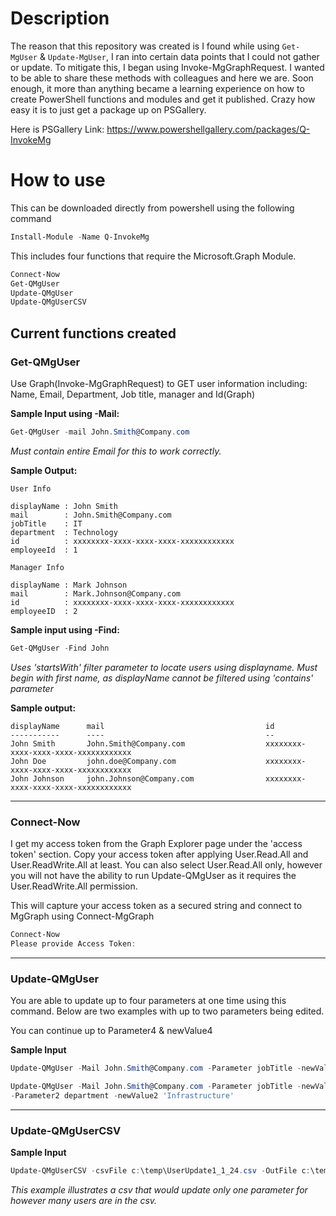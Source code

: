 # Description

The reason that this repository was created is I found while using ````Get-MgUser```` & ````Update-MgUser````, I ran into certain data points that I could not gather or update. To mitigate this, I began using Invoke-MgGraphRequest. I wanted to be able to share these methods with colleagues and here we are. Soon enough, it more than anything became a learning experience on how to create PowerShell functions and modules and get it published. Crazy how easy it is to just get a package up on PSGallery.

Here is PSGallery Link: https://www.powershellgallery.com/packages/Q-InvokeMg

# How to use

This can be downloaded directly from powershell using the following command
````Powershell
Install-Module -Name Q-InvokeMg
````
This includes four functions that require the Microsoft.Graph Module.
````Powershell
Connect-Now
Get-QMgUser
Update-QMgUser
Update-QMgUserCSV
````
## Current functions created

### Get-QMgUser
Use Graph(Invoke-MgGraphRequest) to GET user information including: Name, Email, Department, Job title, manager and Id(Graph)

**Sample Input using -Mail:**
````powershell
Get-QMgUser -mail John.Smith@Company.com
````
*Must contain entire Email for this to work correctly.*

**Sample Output:**

    User Info

    displayName : John Smith
    mail        : John.Smith@Company.com
    jobTitle    : IT
    department  : Technology
    id          : xxxxxxxx-xxxx-xxxx-xxxx-xxxxxxxxxxxx
    employeeId  : 1

    Manager Info

    displayName : Mark Johnson
    mail        : Mark.Johnson@Company.com
    id          : xxxxxxxx-xxxx-xxxx-xxxx-xxxxxxxxxxxx
    employeeID  : 2

**Sample input using -Find:**

````powershell
Get-QMgUser -Find John
````
*Uses 'startsWith' filter parameter to locate users using displayname. Must begin with first name, as displayName cannot be filtered using 'contains' parameter*

**Sample output:**

    displayName      mail                                    id
    -----------      ----                                    --
    John Smith       John.Smith@Company.com                  xxxxxxxx-xxxx-xxxx-xxxx-xxxxxxxxxxxx
    John Doe         john.doe@Company.com                    xxxxxxxx-xxxx-xxxx-xxxx-xxxxxxxxxxxx
    John Johnson     john.Johnson@Company.com                xxxxxxxx-xxxx-xxxx-xxxx-xxxxxxxxxxxx

___

### Connect-Now

I get my access token from the Graph Explorer page under the 'access token' section. Copy your access token after applying User.Read.All and User.ReadWrite.All at least. You can also select User.Read.All only, however you will not have the ability to run Update-QMgUser as it requires the User.ReadWrite.All permission.

This will capture your access token as a secured string and connect to MgGraph using Connect-MgGraph

````powershell
Connect-Now
Please provide Access Token:
````
___

### Update-QMgUser

You are able to update up to four parameters at one time using this command. Below are two examples with up to two parameters being edited.

You can continue up to Parameter4 & newValue4

**Sample Input**
````powershell
Update-QMgUser -Mail John.Smith@Company.com -Parameter jobTitle -newValue 'Computer Engineer'
````
````powershell
Update-QMgUser -Mail John.Smith@Company.com -Parameter jobTitle -newValue 'Computer Engineer' `
-Parameter2 department -newValue2 'Infrastructure'
````
___

### Update-QMgUserCSV
**Sample Input**

````powershell
Update-QMgUserCSV -csvFile c:\temp\UserUpdate1_1_24.csv -OutFile c:\temp\UserUpdate1_1_24_Log.txt -parameterCount 1
````
*This example illustrates a csv that would update only one parameter for however many users are in the csv.*